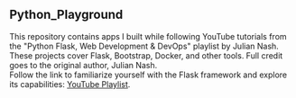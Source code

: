 ## Python_Playground

This repository contains apps I built while following YouTube tutorials from the "Python Flask, Web Development & DevOps" playlist by Julian Nash.  
These projects cover Flask, Bootstrap, Docker, and other tools. Full credit goes to the original author, Julian Nash.  
Follow the link to familiarize yourself with the Flask framework and explore its capabilities: [YouTube Playlist](https://youtube.com/playlist?list=PLF2JzgCW6-YY_TZCmBrbOpgx5pSNBD0_L&si=DWmt_yblICLiUoty).
